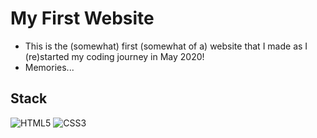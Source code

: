 # My First Website

* This is the (somewhat) first (somewhat of a) website that I made as I (re)started my coding journey in May 2020!
* Memories...

## Stack
![HTML5](https://img.shields.io/badge/-HTML5-E34F26?style=flat-square&logo=html5&logoColor=white)
![CSS3](https://img.shields.io/badge/-CSS3-1572B6?style=flat-square&logo=css3)
